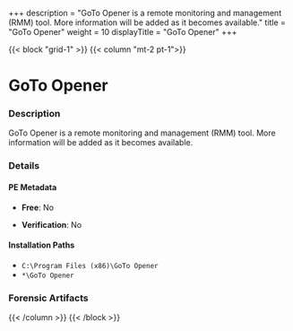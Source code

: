 +++
description = "GoTo Opener is a remote monitoring and management (RMM) tool. More information will be added as it becomes available."
title = "GoTo Opener"
weight = 10
displayTitle = "GoTo Opener"
+++


{{< block "grid-1" >}}
{{< column "mt-2 pt-1">}}

# GoTo Opener


### Description

GoTo Opener is a remote monitoring and management (RMM) tool. More information will be added as it becomes available.




### Details


#### PE Metadata


- **Free**: No

- **Verification**: No




#### Installation Paths
- `C:\Program Files (x86)\GoTo Opener`
- `*\GoTo Opener`

### Forensic Artifacts










{{< /column >}}
{{< /block >}}
